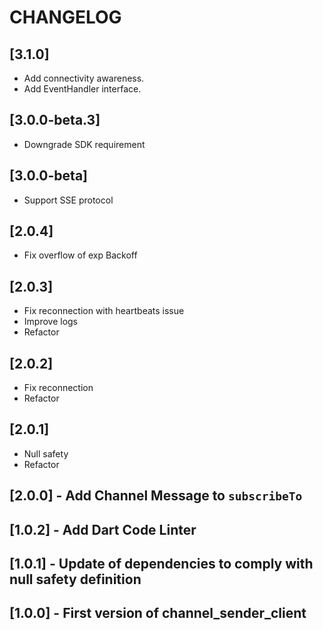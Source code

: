 # CHANGELOG
## [3.1.0]
- Add connectivity awareness.
- Add EventHandler interface.
## [3.0.0-beta.3] 
- Downgrade SDK requirement
## [3.0.0-beta] 
- Support SSE protocol
## [2.0.4] 
- Fix overflow of exp Backoff
## [2.0.3] 
- Fix reconnection with heartbeats issue
- Improve logs
- Refactor
## [2.0.2] 
- Fix reconnection 
- Refactor
## [2.0.1] 
- Null safety
- Refactor
## [2.0.0] - Add Channel Message to `subscribeTo`
## [1.0.2] - Add Dart Code Linter
## [1.0.1] - Update of dependencies to comply with null safety definition
## [1.0.0] - First version of channel_sender_client

